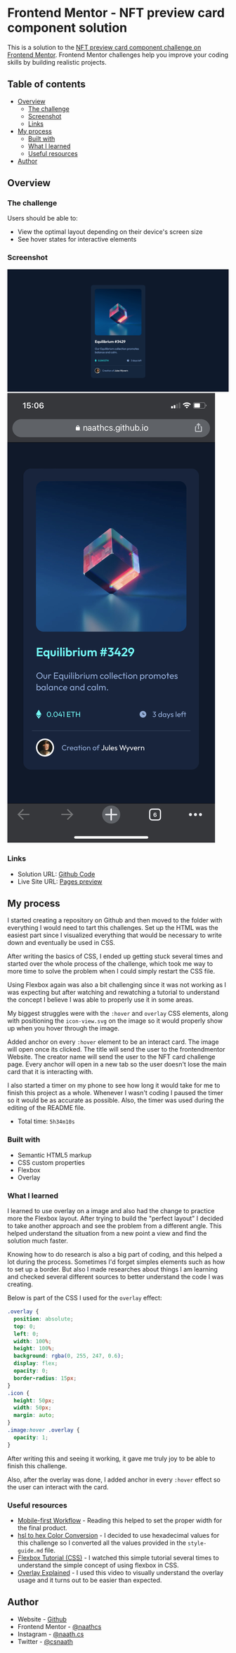 # Frontend Mentor - NFT preview card component solution

This is a solution to the [NFT preview card component challenge on Frontend Mentor](https://www.frontendmentor.io/challenges/nft-preview-card-component-SbdUL_w0U). Frontend Mentor challenges help you improve your coding skills by building realistic projects.

## Table of contents

- [Overview](#overview)
  - [The challenge](#the-challenge)
  - [Screenshot](#screenshot)
  - [Links](#links)
- [My process](#my-process)
  - [Built with](#built-with)
  - [What I learned](#what-i-learned)
  - [Useful resources](#useful-resources)
- [Author](#author)

## Overview

### The challenge

Users should be able to:

- View the optimal layout depending on their device's screen size
- See hover states for interactive elements

### Screenshot

![Desktop](screenshots/desktop.png)
![Mobile](screenshots/mobile.jpeg)


### Links

- Solution URL: [Github Code](https://github.com/naathcs/NFT-preview-card)
- Live Site URL: [Pages preview](https://naathcs.github.io/NFT-preview-card/)

## My process

I started creating a repository on Github and then moved to the folder with everything I would need to tart this challenges.
Set up the HTML was the easiest part since I visualized everything that would be necessary to write down and eventually be used in CSS.

After writing the basics of CSS, I ended up getting stuck several times and started over the whole process of the challenge, which took me way to more time to solve the problem when I could simply restart the CSS file.

Using Flexbox again was also a bit challenging since it was not working as I was expecting but after watching and rewatching a tutorial to understand the concept I believe I was able to properly use it in some areas.

My biggest struggles were with the `:hover` and `overlay` CSS elements, along with positioning the `icon-view.svg` on the image so it would properly show up when you hover through the image.

Added anchor on every `:hover` element to be an interact card. The image will open once its clicked. The title will send the user to the frontendmentor Website. The creator name will send the user to the NFT card challenge page. Every anchor will open in a new tab so the user doesn't lose the main card that it is interacting with.

I also started a timer on my phone to see how long it would take for me to finish this project as a whole. Whenever I wasn't coding I paused the timer so it would be as accurate as possible. Also, the timer was used during the editing of the README file.

- Total time: `5h34m10s`

### Built with

- Semantic HTML5 markup
- CSS custom properties
- Flexbox
- Overlay

### What I learned

I learned to use overlay on a image and also had the change to practice more the Flexbox layout.
After trying to build the "perfect layout" I decided to take another approach and see the problem from a different angle. This helped understand the situation from a new point a view and find the solution much faster.

Knowing how to do research is also a big part of coding, and this helped a lot during the process. Sometimes I'd forget simples elements such as how to set up a border. But also I made researches about things I am learning and checked several different sources to better understand the code I was creating.

Below is part of the CSS I used for the `overlay` effect:


```css
.overlay {
  position: absolute;
  top: 0;
  left: 0;
  width: 100%;
  height: 100%;
  background: rgba(0, 255, 247, 0.6);
  display: flex;
  opacity: 0;
  border-radius: 15px;
}
.icon {
  height: 50px;
  width: 50px;
  margin: auto;
}
.image:hover .overlay {
  opacity: 1;
}
```
After writing this and seeing it working, it gave me truly joy to be able to finish this challenge.

Also, after the overlay was done, I added anchor in every `:hover` effect so the user can interact with the card.



### Useful resources

- [Mobile-first Workflow](https://www.freecodecamp.org/news/taking-the-right-approach-to-responsive-web-design/#:~:text=Mobile%2Dfirst%20is%20when%20we,styling%20for%20larger%20screen%20sizes.&text=In%20that%20example%2C%20for%20small,re%20simply%20applying%20some%20padding.) - Reading this helped to set the proper width for the final product.
- [hsl to hex Color Conversion](https://htmlcolors.com/hsl-to-hex) - I decided to use hexadecimal values for this challenge so I converted all the values provided in the `style-guide.md` file.
- [Flexbox Tutorial (CSS)](https://www.youtube.com/watch?v=k32voqQhODc&t=1416s) - I watched this simple tutorial several times to understand the simple concept of using flexbox in CSS.
- [Overlay Explained](https://www.youtube.com/watch?v=exb2ab72Xhs&t=394s) - I used this video to visually understand the overlay usage and it turns out to be easier than expected.


## Author

- Website - [Github](https://www.your-site.com)
- Frontend Mentor - [@naathcs](https://www.frontendmentor.io/profile/naathcs)
- Instagram - [@naath.cs](https://www.instagram.com/naath.cs)
- Twitter - [@csnaath](https://www.twitter.com/csnaath)
